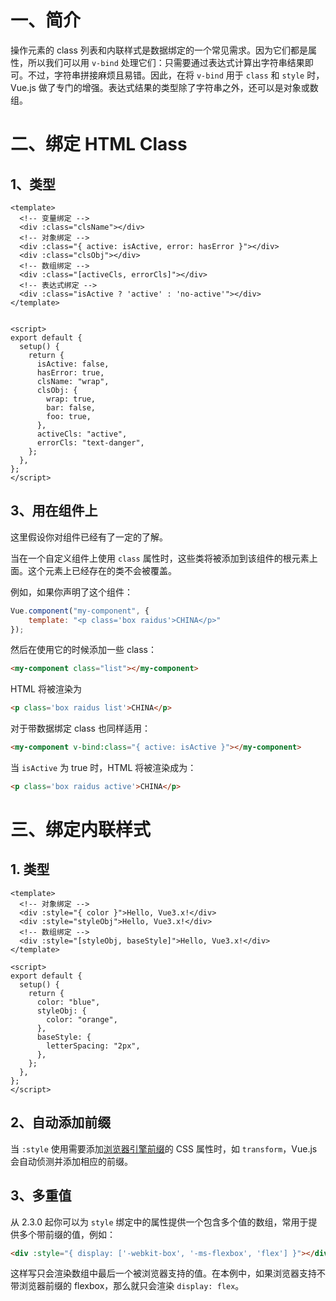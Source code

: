 # 一、简介

操作元素的 class 列表和内联样式是数据绑定的一个常见需求。因为它们都是属性，所以我们可以用 `v-bind` 处理它们：只需要通过表达式计算出字符串结果即可。不过，字符串拼接麻烦且易错。因此，在将 `v-bind` 用于 `class` 和 `style` 时，Vue.js 做了专门的增强。表达式结果的类型除了字符串之外，还可以是对象或数组。

# 二、绑定 HTML Class

## 1、类型

```vue
<template>
  <!-- 变量绑定 -->
  <div :class="clsName"></div>
  <!-- 对象绑定 -->
  <div :class="{ active: isActive, error: hasError }"></div>
  <div :class="clsObj"></div>
  <!-- 数组绑定 -->
  <div :class="[activeCls, errorCls]"></div>
  <!-- 表达式绑定 -->
  <div :class="isActive ? 'active' : 'no-active'"></div>
</template>


<script>
export default {
  setup() {
    return {
      isActive: false,
      hasError: true,
      clsName: "wrap",
      clsObj: {
        wrap: true,
        bar: false,
        foo: true,
      },
      activeCls: "active",
      errorCls: "text-danger",
    };
  },
};
</script>
```

## 3、用在组件上

这里假设你对组件已经有了一定的了解。

当在一个自定义组件上使用 `class` 属性时，这些类将被添加到该组件的根元素上面。这个元素上已经存在的类不会被覆盖。

例如，如果你声明了这个组件：

```javascript
Vue.component("my-component", {
   	template: "<p class='box raidus'>CHINA</p>" 
});
```

然后在使用它的时候添加一些 class：

```html
<my-component class="list"></my-component>
```

HTML 将被渲染为

```html
<p class='box raidus list'>CHINA</p>
```

对于带数据绑定 class 也同样适用：

```html
<my-component v-bind:class="{ active: isActive }"></my-component>
```

当 `isActive` 为 true 时，HTML 将被渲染成为：

```html
<p class='box raidus active'>CHINA</p>
```

# 三、绑定内联样式

## 1. 类型

```vue
<template>
  <!-- 对象绑定 -->
  <div :style="{ color }">Hello, Vue3.x!</div>
  <div :style="styleObj">Hello, Vue3.x!</div>
  <!-- 数组绑定 -->
  <div :style="[styleObj, baseStyle]">Hello, Vue3.x!</div>
</template>

<script>
export default {
  setup() {
    return {
      color: "blue",
      styleObj: {
        color: "orange",
      },
      baseStyle: {
        letterSpacing: "2px",
      },
    };
  },
};
</script>
```

## 2、自动添加前缀

当 `:style` 使用需要添加[浏览器引擎前缀](https://developer.mozilla.org/zh-CN/docs/Glossary/Vendor_Prefix)的 CSS 属性时，如 `transform`，Vue.js 会自动侦测并添加相应的前缀。

## 3、多重值

从 2.3.0 起你可以为 `style` 绑定中的属性提供一个包含多个值的数组，常用于提供多个带前缀的值，例如：

```html
<div :style="{ display: ['-webkit-box', '-ms-flexbox', 'flex'] }"></div>
```

这样写只会渲染数组中最后一个被浏览器支持的值。在本例中，如果浏览器支持不带浏览器前缀的 flexbox，那么就只会渲染 `display: flex`。





















